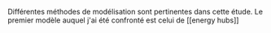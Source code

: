 Différentes méthodes de modélisation sont pertinentes dans cette étude.
Le premier modèle auquel j'ai été confronté est celui de [[energy hubs]]  